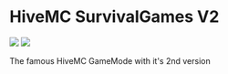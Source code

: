# HiveMC SurvivalGames V2
![](https://img.shields.io/badge/beta-1.0-yellowgreen) ![](https://img.shields.io/badge/java-8-green)

The famous HiveMC GameMode with it's 2nd version
